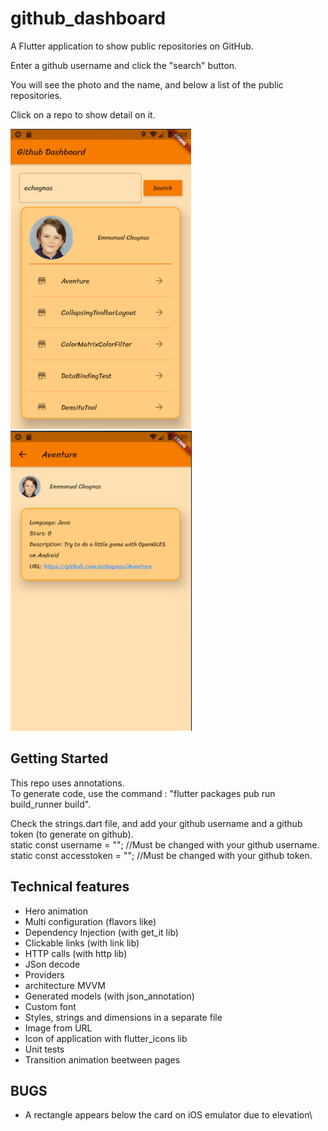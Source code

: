 # github_dashboard

A Flutter application to show public repositories on GitHub.

Enter a github username and click the "search" button.

You will see the photo and the name, and  below a list of the public repositories.

Click on a repo to show detail on it.

![Image Dashboard](./images/screenshot1.png) ![Image Dashboard](./images/screenshot2.png)

## Getting Started

This repo uses annotations.\
To generate code, use the command : "flutter packages pub run build_runner build".

Check the strings.dart file, and add your github username and a github token (to generate  on github).\
static const username = ""; //Must be changed with your github username.\
static const accesstoken = ""; //Must be changed with your github token.

## Technical features
- Hero animation
- Multi configuration (flavors like)
- Dependency Injection (with get_it lib)
- Clickable links (with link lib)
- HTTP calls (with http lib)
- JSon decode
- Providers
- architecture MVVM
- Generated models (with json_annotation)
- Custom font
- Styles, strings and dimensions in a separate file
- Image from URL
- Icon of application with flutter_icons lib
- Unit tests
- Transition animation beetween pages

## BUGS
- A rectangle appears below the card on iOS emulator due to elevation\
